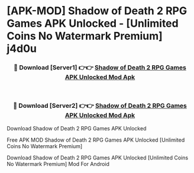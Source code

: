 # [APK-MOD] Shadow of Death 2  RPG Games APK Unlocked - [Unlimited Coins No Watermark Premium] j4d0u



<div align="center">
<h3>🔴 Download [Server1] 👉👉 <a href="https://momento.my/?title=Shadow_of_Death_2__RPG_Games_APK_Unlocked">Shadow of Death 2  RPG Games APK Unlocked Mod Apk</a></h3><br>

<h3>🔴 Download [Server2] 👉👉 <a href="https://momento.my/?title=Shadow_of_Death_2__RPG_Games_APK_Unlocked">Shadow of Death 2  RPG Games APK Unlocked Mod Apk</a></h3>
</div>



Download Shadow of Death 2  RPG Games APK Unlocked 

Free APK MOD Shadow of Death 2  RPG Games APK Unlocked [Unlimited Coins No Watermark Premium]

Download Shadow of Death 2  RPG Games APK Unlocked [Unlimited Coins No Watermark Premium] Mod For Android
